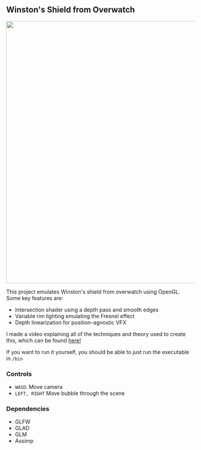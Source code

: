 ## Winston's Shield from Overwatch

<img src="assets/demo.gif" width="700px">

This project emulates Winston's shield from overwatch using OpenGL. Some key features are:
- Intersection shader using a depth pass and smooth edges
- Variable rim lighting emulating the Fresnel effect
- Depth linearization for position-agnostic VFX

I made a video explaining all of the techniques and theory used to create this, which can be found [here!](https://youtu.be/SiCNFMhDZ1o)

If you want to run it yourself, you should be able to just run the executable in <code>/bin</code>

### Controls
- <code>WASD</code>: Move camera
- <code>LEFT, RIGHT</code> Move bubble through the scene

### Dependencies

- GLFW
- GLAD
- GLM
- Assimp
